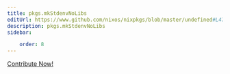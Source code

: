 ```yaml
---
title: pkgs.mkStdenvNoLibs
editUrl: https://www.github.com/nixos/nixpkgs/blob/master/undefined#L47C20
description: pkgs.mkStdenvNoLibs
sidebar:

    order: 8
---
```


<a href="https://www.github.com/nixos/nixpkgs/blob/master/undefined#L47C20">Contribute Now!</a>



